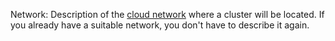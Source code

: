Network: Description of the [cloud network](../../../vpc/concepts/network.md#network) where a cluster will be located. If you already have a suitable network, you don't have to describe it again.
